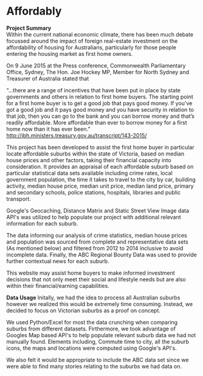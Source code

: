 # Affordably

**Project Summary**  
Within the current national economic climate, there has been much debate focussed around the impact of foreign real-estate investment on the affordability of housing for Australians, particularly for those people entering the housing market as first home owners.

On 9 June 2015 at the Press conference, Commonwealth Parliamentary Office, Sydney, The Hon. Joe Hockey MP, Member for North Sydney and Treasurer of Australia stated that

“…there are a range of incentives that have been put in place by state governments and others in relation to first home buyers. The starting point for a first home buyer is to get a good job that pays good money. If you’ve got a good job and it pays good money and you have security in relation to that job, then you can go to the bank and you can borrow money and that’s readily affordable. More affordable than ever to borrow money for a first home now than it has ever been.”  http://jbh.ministers.treasury.gov.au/transcript/143-2015/

This project has been developed to assist the first home buyer in particular locate affordable suburbs within the state of Victoria, based on median house prices and other factors,  taking their financial capacity into consideration.  It provides an appraisal of each affordable suburb based on particular statistical data sets available including crime rates, local government population, the time it takes to travel to the city by car, building activity, median house price, median unit price, median land price, primary and secondary schools, police stations, hospitals, libraries and public transport.

Google's Geocaching, Distance Matrix and Static Street View Image data API's was utilized to help populate our project with additional relevant information for each suburb.

The data informing our analysis of crime statistics, median house prices and population was sourced from complete and representative data sets (As mentioned below) and filtered from 2012 to 2014 inclusive to avoid incomplete data. Finally, the ABC Regional Bounty Data was used to provide further contextual news for each suburb.

This website may assist home buyers to make informed investment decisions that not only meet their social and lifestyle needs but are also within their financial/earning capabilities.

**Data Usage**
Initally, we had the idea to process all Australian suburbs however we realized this would be extremely time consuming. Instead, we decided to focus on Victorian suburbs as a proof on concept. 

We used Python/Excel for most the data crunching when comparing suburbs from different datasets. Firthermore, we took advantage of Googles Map based API's to help populate relevant suburb data we had not manually found. Elements including, Commute time to city,  all the suburb icons, the maps and locations were computed using Google's API's. 

We also felt it would be appropriate to include the ABC data set since we were able to find many stories relating to the suburbs we had data on. 


